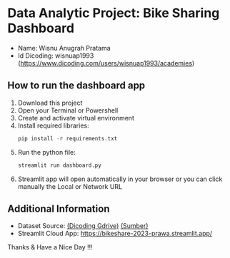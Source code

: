 # Data Analytic Project: Bike Sharing Dashboard
* Name: Wisnu Anugrah Pratama
* Id Dicoding: wisnuap1993 (https://www.dicoding.com/users/wisnuap1993/academies)

## How to run the dashboard app
1. Download this project
2. Open your Terminal or Powershell
3. Create and activate virtual environment
4. Install required libraries:
   ```python
   pip install -r requirements.txt
   ```
5. Run the python file:
   ```python
   streamlit run dashboard.py
   ```
6. Streamlit app will open automatically in your browser or you can click manually the Local or Network URL

## Additional Information
* Dataset Source: [(Dicoding Gdrive)](https://drive.google.com/uc?id=1RaBmV6Q6FYWU4HWZs80Suqd7KQC34diQ) [(Sumber)](https://www.kaggle.com/datasets/lakshmi25npathi/bike-sharing-dataset)
* Streamlit Cloud App: https://bikeshare-2023-prawa.streamlit.app/

Thanks & Have a Nice Day !!!
